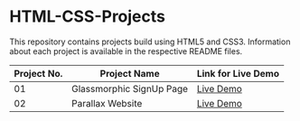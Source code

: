 # HTML-CSS-Projects
This repository contains projects build using HTML5 and CSS3. Information about each project is available in the respective README files.

| Project No.   | Project Name  | Link for Live Demo    |
| ------------- | ------------- | -------- |
| 01          | Glassmorphic SignUp Page       | [Live Demo](https://glassmorphic-signup-page.netlify.app/)  |
| 02          |   Parallax Website       |  [Live Demo](https://parallax-website-1999.netlify.app/) |
